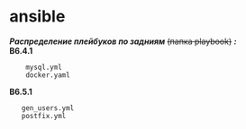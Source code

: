 # ansible
***Распределение плейбуков по задниям*** ~~(папка playbook)~~ ***:***    
**В6.4.1**
```
    mysql.yml
    docker.yaml
```
 **B6.5.1**
 ```
    gen_users.yml
    postfix.yml
```

